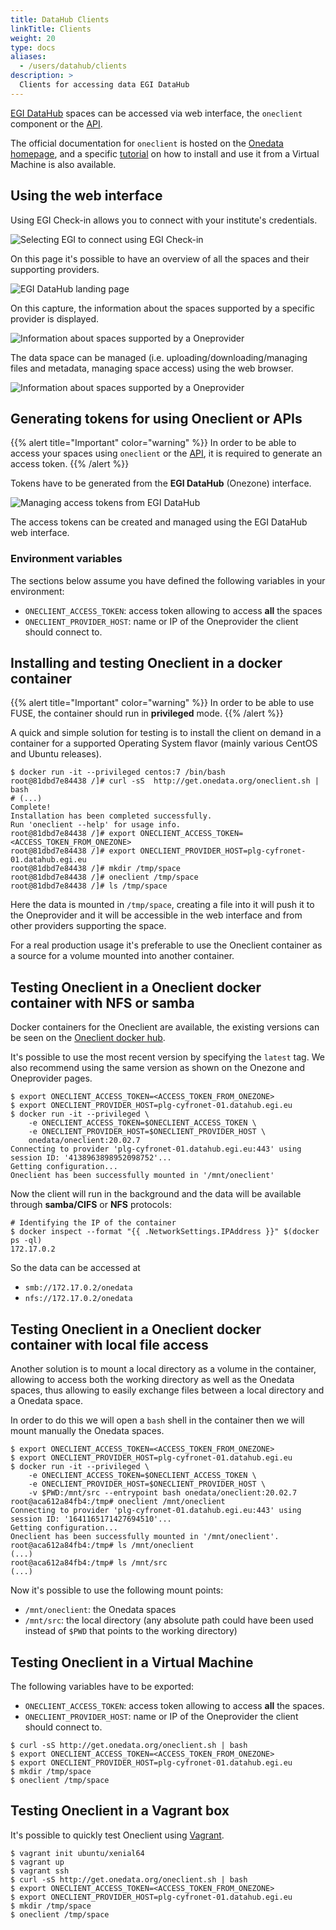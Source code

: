 ```yaml
---
title: DataHub Clients
linkTitle: Clients
weight: 20
type: docs
aliases:
  - /users/datahub/clients
description: >
  Clients for accessing data EGI DataHub
---
```


[EGI DataHub](https://datahub.egi.eu/) spaces can be accessed via web interface,
the `oneclient` component or the [API](../api).

The official documentation for `oneclient` is hosted on the
[Onedata homepage](https://onedata.org/#/home/documentation/doc/using_onedata/oneclient.html),
and a specific [tutorial](../../../../tutorials/vm-datahub) on how to install
and use it from a Virtual Machine is also available.

## Using the web interface

Using EGI Check-in allows you to connect with your institute's credentials.

![Selecting EGI to connect using EGI Check-in](datahub-connect-check-in.png)

On this page it's possible to have an overview of all the spaces and their
supporting providers.

![EGI DataHub landing page](datahub-welcome-screen.png)

On this capture, the information about the spaces supported by a specific
provider is displayed.

![Information about spaces supported by a Oneprovider](datahub-space-info.png)

The data space can be managed (i.e. uploading/downloading/managing files and
metadata, managing space access) using the web browser.

![Information about spaces supported by a Oneprovider](datahub-browse-space.png)

## Generating tokens for using Oneclient or APIs

{{% alert title="Important" color="warning" %}} In order to be able to access
your spaces using `oneclient` or the [API](../api), it is required to generate
an access token. {{% /alert %}}

Tokens have to be generated from the **EGI DataHub** (Onezone) interface.

![Managing access tokens from EGI DataHub](datahub-space-token.png)

The access tokens can be created and managed using the EGI DataHub web
interface.

### Environment variables

The sections below assume you have defined the following variables in your
environment:

- `ONECLIENT_ACCESS_TOKEN`: access token allowing to access **all** the spaces
- `ONECLIENT_PROVIDER_HOST`: name or IP of the Oneprovider the client should
  connect to.

## Installing and testing Oneclient in a docker container

{{% alert title="Important" color="warning" %}} In order to be able to use FUSE,
the container should run in **privileged** mode. {{% /alert %}}

A quick and simple solution for testing is to install the client on demand in a
container for a supported Operating System flavor (mainly various CentOS and
Ubuntu releases).

```shell
$ docker run -it --privileged centos:7 /bin/bash
root@81dbd7e84438 /]# curl -sS  http://get.onedata.org/oneclient.sh | bash
# (...)
Complete!
Installation has been completed successfully.
Run 'oneclient --help' for usage info.
root@81dbd7e84438 /]# export ONECLIENT_ACCESS_TOKEN=<ACCESS_TOKEN_FROM_ONEZONE>
root@81dbd7e84438 /]# export ONECLIENT_PROVIDER_HOST=plg-cyfronet-01.datahub.egi.eu
root@81dbd7e84438 /]# mkdir /tmp/space
root@81dbd7e84438 /]# oneclient /tmp/space
root@81dbd7e84438 /]# ls /tmp/space
```

Here the data is mounted in `/tmp/space`, creating a file into it will push it
to the Oneprovider and it will be accessible in the web interface and from other
providers supporting the space.

For a real production usage it\'s preferable to use the Oneclient container as a
source for a volume mounted into another container.

## Testing Oneclient in a Oneclient docker container with NFS or samba

Docker containers for the Oneclient are available, the existing versions can be
seen on the
[Oneclient docker hub](https://hub.docker.com/r/onedata/oneclient/tags).

It's possible to use the most recent version by specifying the `latest` tag. We
also recommend using the same version as shown on the Onezone and Oneprovider
pages.

```shell
$ export ONECLIENT_ACCESS_TOKEN=<ACCESS_TOKEN_FROM_ONEZONE>
$ export ONECLIENT_PROVIDER_HOST=plg-cyfronet-01.datahub.egi.eu
$ docker run -it --privileged \
    -e ONECLIENT_ACCESS_TOKEN=$ONECLIENT_ACCESS_TOKEN \
    -e ONECLIENT_PROVIDER_HOST=$ONECLIENT_PROVIDER_HOST \
    onedata/oneclient:20.02.7
Connecting to provider 'plg-cyfronet-01.datahub.egi.eu:443' using session ID: '4138963898952098752'...
Getting configuration...
Oneclient has been successfully mounted in '/mnt/oneclient'
```

Now the client will run in the background and the data will be available through
**samba/CIFS** or **NFS** protocols:

```shell
# Identifying the IP of the container
$ docker inspect --format "{{ .NetworkSettings.IPAddress }}" $(docker ps -ql)
172.17.0.2
```

So the data can be accessed at

- `smb://172.17.0.2/onedata`
- `nfs://172.17.0.2/onedata`

## Testing Oneclient in a Oneclient docker container with local file access

Another solution is to mount a local directory as a volume in the container,
allowing to access both the working directory as well as the Onedata spaces,
thus allowing to easily exchange files between a local directory and a Onedata
space.

In order to do this we will open a `bash` shell in the container then we will
mount manually the Onedata spaces.

```shell
$ export ONECLIENT_ACCESS_TOKEN=<ACCESS_TOKEN_FROM_ONEZONE>
$ export ONECLIENT_PROVIDER_HOST=plg-cyfronet-01.datahub.egi.eu
$ docker run -it --privileged \
    -e ONECLIENT_ACCESS_TOKEN=$ONECLIENT_ACCESS_TOKEN \
    -e ONECLIENT_PROVIDER_HOST=$ONECLIENT_PROVIDER_HOST \
    -v $PWD:/mnt/src --entrypoint bash onedata/oneclient:20.02.7
root@aca612a84fb4:/tmp# oneclient /mnt/oneclient
Connecting to provider 'plg-cyfronet-01.datahub.egi.eu:443' using session ID: '1641165171427694510'...
Getting configuration...
Oneclient has been successfully mounted in '/mnt/oneclient'.
root@aca612a84fb4:/tmp# ls /mnt/oneclient
(...)
root@aca612a84fb4:/tmp# ls /mnt/src
(...)
```

Now it\'s possible to use the following mount points:

- `/mnt/oneclient`: the Onedata spaces
- `/mnt/src`: the local directory (any absolute path could have been used
  instead of `$PWD` that points to the working directory)

## Testing Oneclient in a Virtual Machine

The following variables have to be exported:

- `ONECLIENT_ACCESS_TOKEN`: access token allowing to access **all** the spaces.
- `ONECLIENT_PROVIDER_HOST`: name or IP of the Oneprovider the client should
  connect to.

```shell
$ curl -sS http://get.onedata.org/oneclient.sh | bash
$ export ONECLIENT_ACCESS_TOKEN=<ACCESS_TOKEN_FROM_ONEZONE>
$ export ONECLIENT_PROVIDER_HOST=plg-cyfronet-01.datahub.egi.eu
$ mkdir /tmp/space
$ oneclient /tmp/space
```

## Testing Oneclient in a Vagrant box

It\'s possible to quickly test Oneclient using
[Vagrant](https://www.vagrantup.com/).

```shell
$ vagrant init ubuntu/xenial64
$ vagrant up
$ vagrant ssh
$ curl -sS http://get.onedata.org/oneclient.sh | bash
$ export ONECLIENT_ACCESS_TOKEN=<ACCESS_TOKEN_FROM_ONEZONE>
$ export ONECLIENT_PROVIDER_HOST=plg-cyfronet-01.datahub.egi.eu
$ mkdir /tmp/space
$ oneclient /tmp/space
```
